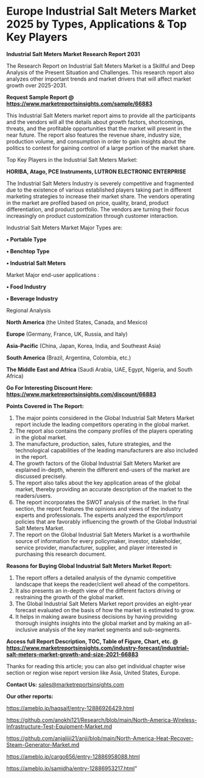 # Europe Industrial Salt Meters Market 2025 by Types, Applications & Top Key Players

<strong>Industrial Salt Meters Market Research Report 2031</strong>

The Research Report on Industrial Salt Meters Market is a Skillful and Deep Analysis of the Present Situation and Challenges. This research report also analyzes other important trends and market drivers that will affect market growth over 2025-2031.

<strong>Request Sample Report @ <a href=https://www.marketreportsinsights.com/sample/66883>https://www.marketreportsinsights.com/sample/66883</a></strong>

This Industrial Salt Meters market report aims to provide all the participants and the vendors will all the details about growth factors, shortcomings, threats, and the profitable opportunities that the market will present in the near future. The report also features the revenue share, industry size, production volume, and consumption in order to gain insights about the politics to contest for gaining control of a large portion of the market share.

Top Key Players in the Industrial Salt Meters Market:

<strong>HORIBA, Atago, PCE Instruments, LUTRON ELECTRONIC ENTERPRISE</strong>

The Industrial Salt Meters Industry is severely competitive and fragmented due to the existence of various established players taking part in different marketing strategies to increase their market share. The vendors operating in the market are profiled based on price, quality, brand, product differentiation, and product portfolio. The vendors are turning their focus increasingly on product customization through customer interaction.

Industrial Salt Meters Market Major Types are:

<strong>• Portable Type

• Benchtop Type

• Industrial Salt Meters</strong>

Market Major end-user applications :

<strong>• Food Industry

• Beverage Industry</strong>

Regional Analysis

</u><strong><b>North America</b></strong> (the United States, Canada, and Mexico)

<strong><b>Europe </b></strong>(Germany, France, UK, Russia, and Italy)

<strong><b>Asia-Pacific</b></strong> (China, Japan, Korea, India, and Southeast Asia)

<strong><b>South America</b></strong> (Brazil, Argentina, Colombia, etc.)

<strong><b>The Middle East and Africa</b></strong> (Saudi Arabia, UAE, Egypt, Nigeria, and South Africa)

<strong>Go For Interesting Discount Here: <a href=https://www.marketreportsinsights.com/discount/66883>https://www.marketreportsinsights.com/discount/66883</a></strong>

<strong>Points Covered in The Report:</strong>
<ol>
  <li>The major points considered in the Global Industrial Salt Meters Market report include the leading competitors operating in the global market.</li>
  <li>The report also contains the company profiles of the players operating in the global market.</li>
  <li>The manufacture, production, sales, future strategies, and the technological capabilities of the leading manufacturers are also included in the report.</li>
  <li>The growth factors of the Global Industrial Salt Meters Market are explained in-depth, wherein the different end-users of the market are discussed precisely.</li>
  <li>The report also talks about the key application areas of the global market, thereby providing an accurate description of the market to the readers/users.</li>
  <li>The report incorporates the SWOT analysis of the market. In the final section, the report features the opinions and views of the industry experts and professionals. The experts analyzed the export/import policies that are favorably influencing the growth of the Global Industrial Salt Meters Market.</li>
  <li>The report on the Global Industrial Salt Meters Market is a worthwhile source of information for every policymaker, investor, stakeholder, service provider, manufacturer, supplier, and player interested in purchasing this research document.</li>
</ol>
<strong>Reasons for Buying Global Industrial Salt Meters Market Report:</strong>

<ol>
  <li>The report offers a detailed analysis of the dynamic competitive landscape that keeps the reader/client well ahead of the competitors.</li>
  <li>It also presents an in-depth view of the different factors driving or restraining the growth of the global market.</li>
  <li>The Global Industrial Salt Meters Market report provides an eight-year forecast evaluated on the basis of how the market is estimated to grow.</li>
  <li>It helps in making aware business decisions by having providing thorough insights insights into the global market and by making an all-inclusive analysis of the key market segments and sub-segments.</li>
</ol>
<strong>Access full Report Description, TOC, Table of Figure, Chart, etc. @ <a href=https://www.marketreportsinsights.com/industry-forecast/industrial-salt-meters-market-growth-and-size-2021-66883>https://www.marketreportsinsights.com/industry-forecast/industrial-salt-meters-market-growth-and-size-2021-66883</a></strong>


Thanks for reading this article; you can also get individual chapter wise section or region wise report version like Asia, United States, Europe.

<strong>Contact Us:</strong>
sales@marketreportsinsights.com

<strong>Our other reports:</strong>

<a href=https://ameblo.jp/haqsaif/entry-12886926429.html>https://ameblo.jp/haqsaif/entry-12886926429.html</a>

<a href=https://github.com/anokhi121/Research/blob/main/North-America-Wireless-Infrastructure-Test-Equipment-Market.md>https://github.com/anokhi121/Research/blob/main/North-America-Wireless-Infrastructure-Test-Equipment-Market.md</a>

<a href=https://github.com/anjaliiii21/anjj/blob/main/North-America-Heat-Recover-Steam-Generator-Market.md>https://github.com/anjaliiii21/anjj/blob/main/North-America-Heat-Recover-Steam-Generator-Market.md</a>

<a href=https://ameblo.jp/cargo656/entry-12886958088.html>https://ameblo.jp/cargo656/entry-12886958088.html</a>

<a href=https://ameblo.jp/samidha/entry-12886953217.html>https://ameblo.jp/samidha/entry-12886953217.html</a>"

